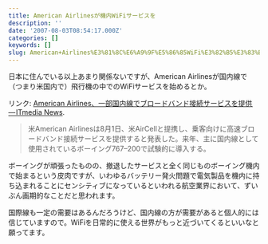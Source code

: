 ```yaml
---
title: American Airlinesが機内WiFiサービスを
description: ''
date: '2007-08-03T08:54:17.000Z'
categories: []
keywords: []
slug: American+Airlines%E3%81%8C%E6%A9%9F%E5%86%85WiFi%E3%82%B5%E3%83%BC%E3%83%93%E3%82%B9%E3%82%92
---
```

日本に住んでいる以上あまり関係ないですが、American Airlinesが国内線で（つまり米国内で）飛行機の中でのWiFiサービスを始めるとか。

リンク: [American Airlines、一部国内線でブロードバンド接続サービスを提供 — ITmedia News](http://www.itmedia.co.jp/news/articles/0708/03/news017.html "American Airlines、一部国内線でブロードバンド接続サービスを提供 - ITmedia News").

> 米American Airlinesは8月1日、米AirCellと提携し、乗客向けに高速ブロードバンド接続サービスを提供すると発表した。来年、主に国内線として使用されているボーイング767–200で試験的に導入する。

ボーイングが頑張ったものの、撤退したサービスと全く同じものボーイング機内で始まるという皮肉ですが、いわゆるバッテリー発火問題で電気製品を機内に持ち込まれることにセンシティブになっているといわれる航空業界において、ずいぶん画期的なことだと思われます。

国際線も一定の需要はあるんだろうけど、国内線の方が需要があると個人的には信じていますので。WiFiを日常的に使える世界がもっと近づいてくるといいなと願ってます。